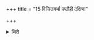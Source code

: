 +++
title = "15 विचित्तगर्भा पष्ठौही दक्षिणा"

+++

<details><summary>थिते</summary>

विचित्तगर्भा पष्ठौही दक्षिणा १५
</details>
